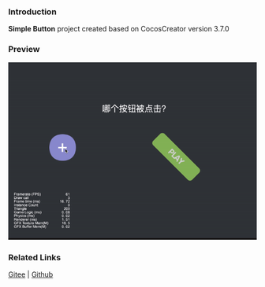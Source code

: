 ### Introduction

**Simple Button** project created based on CocosCreator version 3.7.0

### Preview
![image](../../../gif/202203/2022030201.gif)

### Related Links
[Gitee](https://gitee.com/mirrors_cocos-creator/example-cases/tree/v2.4.3/assets/cases/02_ui/03_button) | [Github](https://github.com/cocos-creator/example-cases/tree/v2.4.3/assets/cases/02_ui/03_button)